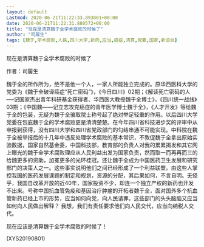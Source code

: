 ```yaml
---
layout: default
Lastmod: 2020-06-21T11:22:33.893801+00:00
date: 2020-06-21T11:22:31.880572+00:00
title: "现在是清算魏于全学术腐败的时候了"
author: "司履生"
tags: [魏于,学术腐败,人民,四川大学,新药,应当,癌症,清算,党委,国家,新语丝]
---
```


现在是清算魏于全学术腐败的时候了

作者：司履生

魏于全的所作所为，绝不是他一个人，一家人所能独立完成的。原华西医科大学的党委为《魏于全破译癌症“死亡密码”》，《今日四川》02期；《解读死亡密码的人──记国家杰出青年科研基金获得者、华西医大教授魏于全博士》，《四川统一战线》03期；《中国魏——记立志攻克癌症的青年医学博士魏于全》，《人才开发》等给魏于全的包装，无疑为魏于全骗取院士称号起了绝对举足轻重的作用。以后四川大学党委在包庇魏于全的学术腐败更是清清楚楚。在今年四川省科技进步奖的评审中从申报到获得，没有四川大学和四川省党政部门的勾结串通不可能实现。中科院在魏于全被举报后的十几年中违反处理学术腐败的基本常识，不敦促魏于全拿出原始实验数据，国家自然基金委，中国科技部，教育部的负责人对我的累累揭发和其它网上曝光的魏于全学术腐败理应从人民利益出发为国家负责，然而取一而再再而三的给魏更多的资助，加冕更多的光环桂冠。还让魏于全成为中国医药卫生发展和研究部门的决策人之一。这些事实说明他们之间已经形成了一个利益联盟。由这些人掌控我国的医药发展课题的制定和规划，资源的分配，其后果如何，不言自明。无怪乎，我国自改革开放的近40年，国家投资不少，却连一个独立产权的新药也开发不出来。号称中国抗血管免疫和基因治疗肿瘤的开拓者魏于全，面对国外多个抗血管新药已经上市的形势，应当如何向党，向人民请罪。这些部门的头头脑脑又应当如何向人民做出解释？ 我想，我们有责任要求他们向人民交代，应当向纳税人交代。

现在应该是清算魏于全学术腐败的时候了！

(XYS20190801)

